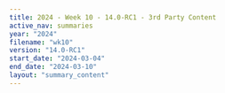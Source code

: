 ```yaml
---
title: 2024 - Week 10 - 14.0-RC1 - 3rd Party Content
active_nav: summaries
year: "2024"
filename: "wk10"
version: "14.0-RC1"
start_date: "2024-03-04"
end_date: "2024-03-10"
layout: "summary_content"
---
```

